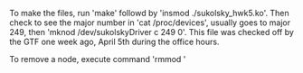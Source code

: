 To make the files, run 'make' followd by 'insmod ./sukolsky_hwk5.ko'. Then check to see the major number in 'cat /proc/devices', usually goes to major 249, then 'mknod /dev/sukolskyDriver c 249 0'. This file was checked off by the GTF one week ago, April 5th during the office hours.

To remove a node, execute command 'rmmod <module>'
